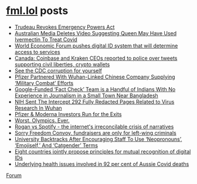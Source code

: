 # [fml.lol](https://fml.lol) posts
<!-- BLOG-POST-LIST:START -->
- [Trudeau Revokes Emergency Powers Act](https://fml.lol/trudeau-revokes-emergency-powers-act/)
- [Australian Media Deletes Video Suggesting Queen May Have Used Ivermectin To Treat Covid](https://fml.lol/aussie-msm-deletes-video-suggesting-queen-may-have-used-ivermectin-to-treat-covid/)
- [World Economic Forum pushes digital ID system that will determine access to services](https://fml.lol/world-economic-forum-pushes-digital-id-system-that-will-determine-access-to-services/)
- [Canada: Coinbase and Kraken CEOs reported to police over tweets supporting civil liberties, crypto wallets](https://fml.lol/canada-coinbase-and-kraken-ceos-reported-to-police-over-tweets-supporting-civil-liberties-crypto-wallets/)
- [See the CDC corruption for yourself](https://fml.lol/see-the-cdc-corruption-for-yourself/)
- [Pfizer Partnered With Wuhan-Linked Chinese Company Supplying ‘Military Combat’ Efforts](https://fml.lol/pfizer-partnered-with-wuhan-linked-chinese-company-supplying-military-combat-efforts/)
- [Google-Funded ‘Fact Check’ Team is a Handful of Indians With No Experience in Journalism in a Small Town Near Bangladesh](https://fml.lol/a-google-funded-fact-check-team-is-a-handful-of-indians-with-no-experience-in-journalism-in-a-small-town-near-bangladesh/)
- [NIH Sent The Intercept 292 Fully Redacted Pages Related to Virus Research In Wuhan](https://fml.lol/nih-sent-the-intercept-292-fully-redacted-pages-related-to-virus-research-in-wuhan/)
- [Pfizer &amp; Moderna Investors Run for the Exits](https://fml.lol/pfizer/)
- [Worst. Olympics. Ever.](https://fml.lol/worst-olympics-ever/)
- [Rogan vs Spotify - the internet&#39;s irreconcilable crisis of narratives](https://fml.lol/rogan-vs-spotify-the-internets-irreconcilable-crisis-of-narratives/)
- [Sorry Freedom Convoy, fundraisers are only for left-wing criminals](https://fml.lol/sorry-freedom-convoy-fundraisers-are-only-for-left-wing-criminals/)
- [University Backtracks After Encouraging Staff To Use ‘Neopronouns’, ‘Emojiself,’ And ‘Catgender’ Terms](https://fml.lol/university-backtracks-after-encouraging-staff-to-use-neopronouns-emojiself-and-catgender-terms/)
- [Eight countries jointly propose principles for mutual recognition of digital IDs](https://fml.lol/eight-countries-jointly-propose-principles-for-mutual-recognition-of-digital-ids/)
- [Underlying health issues involved in 92 per cent of Aussie Covid deaths](https://fml.lol/underlying-health-issues-involved-in-92-per-cent-of-aussie-covid-deaths/)
<!-- BLOG-POST-LIST:END -->

[Forum](https://forum.fml.lol)
